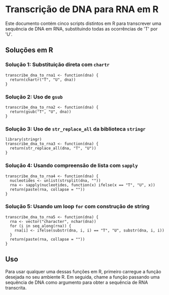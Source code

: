 # Transcrição de DNA para RNA em R

Este documento contém cinco scripts distintos em R para transcrever uma sequência de DNA em RNA, substituindo todas as ocorrências de 'T' por 'U'.

## Soluções em R

### Solução 1: Substituição direta com `chartr`
``` 
transcribe_dna_to_rna1 <- function(dna) {
  return(chartr("T", "U", dna))
}
``` 
### Solução 2: Uso de `gsub`
``` 
transcribe_dna_to_rna2 <- function(dna) {
  return(gsub("T", "U", dna))
}
``` 
### Solução 3: Uso de `str_replace_all` da biblioteca `stringr`
``` 
library(stringr)
transcribe_dna_to_rna3 <- function(dna) {
  return(str_replace_all(dna, "T", "U"))
}
``` 
### Solução 4: Usando compreensão de lista com `sapply`
``` 
transcribe_dna_to_rna4 <- function(dna) {
  nucleotides <- unlist(strsplit(dna, ""))
  rna <- sapply(nucleotides, function(x) ifelse(x == "T", "U", x))
  return(paste(rna, collapse = ""))
}
``` 
### Solução 5: Usando um loop `for` com construção de string
``` 
transcribe_dna_to_rna5 <- function(dna) {
  rna <- vector("character", nchar(dna))
  for (i in seq_along(rna)) {
    rna[i] <- ifelse(substr(dna, i, i) == "T", "U", substr(dna, i, i))
  }
  return(paste(rna, collapse = ""))
}
``` 
## Uso

Para usar qualquer uma dessas funções em R, primeiro carregue a função desejada no seu ambiente R. Em seguida, chame a função passando uma sequência de DNA como argumento para obter a sequência de RNA transcrita.
